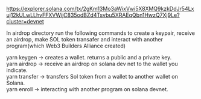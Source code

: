https://explorer.solana.com/tx/2gKm13Mo3aWixVwi5X8XMQ9kzkDdJr54Lxuj12kULwLLhvFFXVWijC835odBZd4Tsvbu5XRAEqQbn1HwzQ7Xj9Le?cluster=devnet

In airdrop directory run the following commands to create a keypair, receive an airdrop, make SOL token transafer and interact with another program(which Web3 Builders Alliance created)

yarn keygen -> creates a wallet. returns a public and a private key.  
yarn airdrop -> receive an airdrop on solana dev net to the wallet you indicate.  
yarn transfer -> transfers Sol token from a wallet to another wallet on Solana.  
yarn enroll -> interacting with another program on solana devnet.  